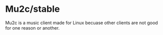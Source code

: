 # Mu2c/stable
Mu2c is a music client made for Linux becuase other clients are not good for one reason or another.